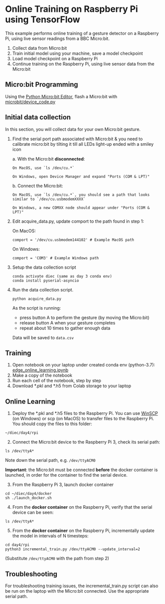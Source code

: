 # Online Training on Raspberry Pi using TensorFlow

This example performs online training of a gesture detector on a Raspberry Pi,
using live sensor readings from a BBC Micro:bit.

1. Collect data from Micro:bit
2. Train initial model using your machine, save a model checkpoint
3. Load model checkpoint on a Raspberry Pi
4. Continue training on the Raspberry Pi, using live sensor data from the Micro:bit

## Micro:bit Programming
Using the [Python Micro:bit Editor](https://python.microbit.org/v/3), flash a Micro:bit with [microbit/device_code.py](microbit/device_code.py)

## Initial data collection
In this section, you will collect data for your own Micro:bit gesture.

1. Find the serial port path associated with Micro:bit & you need to calibrate micro:bit by tilting it till all LEDs light-up ended with a smiley icon

   a. With the Micro:bit **disconnected**:

       On MacOS, use `ls /dev/cu.*`

       On Windows, open Device Manager and expand "Ports (COM & LPT)"

   b. Connect the Micro:bit:

       On MacOS, use `ls /dev/cu.*`, you should see a path that looks similar to `/dev/cu.usbmodemXXXX`

       On Windows, a new COMXX node should appear under "Ports (COM & LPT)"
   
2. Edit acquire_data.py, update comport to the path found in step 1:

   On MacOS:
    ```
    comport = '/dev/cu.usbmodem144102' # Example MacOS path
    ```

   On Windows:
    ```
    comport = 'COM3' # Example Windows path
    ```

3. Setup the data collection script
    ```
    conda activate diec (same as day 3 conda env)
    conda install pyserial-asyncio
    ```

4. Run the data collection script. 
    ```
    python acquire_data.py
    ```
   As the script is running:
      - press button A to perform the gesture (by moving the Micro:bit)
      - release button A when your gesture completes
      - repeat about 10 times to gather enough data

   Data will be saved to `data.csv`

## Training
1. Open notebook on your laptop under created conda env (python-3.7): [edge_online_learning.ipynb](edge_online_learning.ipynb)
2. Make a copy of the notebook
3. Run each cell of the notebook, step by step
4. Download *.pkl and *.h5 from Colab storage to your laptop

## Online Learning
1. Deploy the *.pkl and *.h5 files to the Raspberry Pi. You can use [WinSCP](https://winscp.net/eng/download.php) (on Windows) or scp (on MacOS) to transfer files to the Raspberry Pi. You should copy the files to this folder:
```
~/diec/day4/rpi
``` 

2. Connect the Micro:bit device to the Raspberry Pi 3, check its serial path:
```
ls /dev/ttyA*
```
Note down the serial path, e.g. `/dev/ttyACM0`

**Important**: the Micro:bit must be connected **before** the docker container is launched, in order for the container to find the serial device.

3. From the Raspberry Pi 3, launch docker container
```
cd ~/diec/day4/docker
sh ./launch_docker.sh
```

4. From the **docker container** on the Raspberry Pi, verify that the serial device can be seen:
```
ls /dev/ttyA*
```

5. From the **docker container** on the Raspberry Pi, incrementally update the model in intervals of N timesteps:
```
cd day4/rpi
python3 incremental_train.py /dev/ttyACM0 --update_interval=2
```
(Substitute `/dev/ttyACM0` with the path from step 2)

## Troubleshooting
For troubleshooting training issues, the incremental_train.py script can also be run on the laptop with the Micro:bit connected. Use the appropriate serial path.